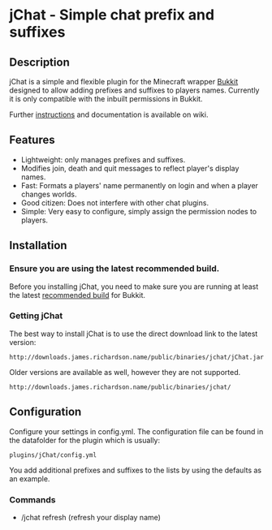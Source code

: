 jChat - Simple chat prefix and suffixes
====================================

## Description

jChat is a simple and flexible plugin for the Minecraft wrapper [Bukkit](http://bukkit.org/) designed to allow adding prefixes and suffixes to players names. Currently it is only compatible with the inbuilt permissions in Bukkit. 

Further [instructions](https://github.com/grandwazir/jChat/wiki/instructions) and documentation is available on wiki. 

## Features

- Lightweight: only manages prefixes and suffixes.
- Modifies join, death and quit messages to reflect player's display names.
- Fast: Formats a players' name permanently on login and when a player changes worlds.
- Good citizen: Does not interfere with other chat plugins.
- Simple: Very easy to configure, simply assign the permission nodes to players.

## Installation

### Ensure you are using the latest recommended build.

Before you installing jChat, you need to make sure you are running at least the latest [recommended build](http://ci.bukkit.org/job/dev-CraftBukkit/Recommended/) for Bukkit. 

### Getting jChat

The best way to install jChat is to use the direct download link to the latest version:

    http://downloads.james.richardson.name/public/binaries/jchat/jChat.jar
    
Older versions are available as well, however they are not supported.

    http://downloads.james.richardson.name/public/binaries/jchat/

## Configuration

Configure your settings in config.yml. The configuration file can be found in the datafolder for the plugin which is usually: 

    plugins/jChat/config.yml

You add additional prefixes and suffixes to the lists by using the defaults as an example.

### Commands

- /jchat refresh (refresh your display name)


